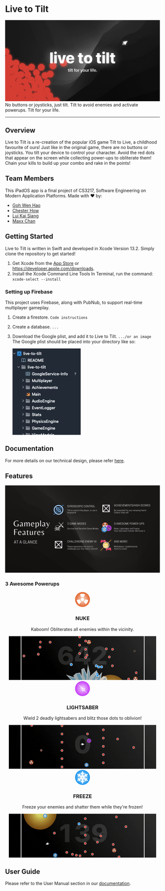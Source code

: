 <!-- markdownlint-disable MD033 MD041 -->

# Live to Tilt

![Cover photo](Documentation/cover.png)
No buttons or joysticks, just tilt. Tilt to avoid enemies and activate powerups. Tilt for your life.

---

## Overview

Live to Tilt is a re-creation of the popular iOS game Tilt to Live, a childhood favourite of ours! Just like in the original game, there are no buttons or joysticks. You tilt your device to control your character. Avoid the red dots that appear on the screen while collecting power-ups to obliterate them! Chain your kills to build up your combo and rake in the points!

## Team Members

This iPadOS app is a final project of CS3217, Software Engineering on Modern Application Platforms. Made with ❤️ by:

- [Goh Wen Hao](https://github.com/wenhaogoh)
- [Chester How](https://github.com/chesterhow)
- [Lui Kai Siang](https://github.com/kslui99)
- [Maxx Chan](https://github.com/maxxyh)

## Getting Started

Live to Tilt is written in Swift and developed in Xcode Version 13.2. Simply clone the repository to get started!

1. Get Xcode from the [App Store](https://apps.apple.com/us/app/xcode/id497799835) or https://developer.apple.com/downloads.
2. Install the Xcode Command Line Tools
   In Terminal, run the command: `xcode-select --install`

### Setting up Firebase

This project uses Firebase, along with PubNub, to support real-time multiplayer gameplay.

1. Create a firestore.
    ```Code instructions```

2. Create a database.
    ```...```

3. Download the Google plist, and add it to Live to Tilt.
    ```.../or an image```
    The Google plist should be placed into your directory like so:
    
    ![Google Plist instructions](Documentation/google-plist.png)

## Documentation

For more details on our technical design, please refer [here](https://docs.google.com/document/d/1IRGTh3BoQcHm0VggbzeEvdI_CIv9YHHpy2I9CQEtg08/edit?usp=sharing).

## Features

![Feature highlights](Documentation/features.png)

### 3 Awesome Powerups

<div align="center">
   <img style="height: 50px; width: 50px" src="Documentation/nuke.png">
   <h3>NUKE</h3>
   <p>Kaboom! Obliterates all enemies within the vicinity.</p>
   <img src="Documentation/nuke-demo.gif" alt="Nuke">
</div>

<div align="center">
   <img style="height: 50px; width: 50px" src="Documentation/lightsaber.png">
   <h3>LIGHTSABER</h3>
   <p>Wield 2 deadly lightsabers and blitz those dots to oblivion!</p>
   <img src="Documentation/lightsaber-demo.gif" alt="Lightsaber">
</div>

<div align="center">
   <img style="height: 50px; width: 50px" src="Documentation/freeze.png">
   <h3>FREEZE</h3>
   <p>Freeze your enemies and shatter them while they're frozen!</p>
   <img src="Documentation/freeze-demo.gif" alt="Freeze">
</div>

## User Guide

Please refer to the User Manual section in our [documentation](https://docs.google.com/document/d/1IRGTh3BoQcHm0VggbzeEvdI_CIv9YHHpy2I9CQEtg08/edit?usp=sharing).
